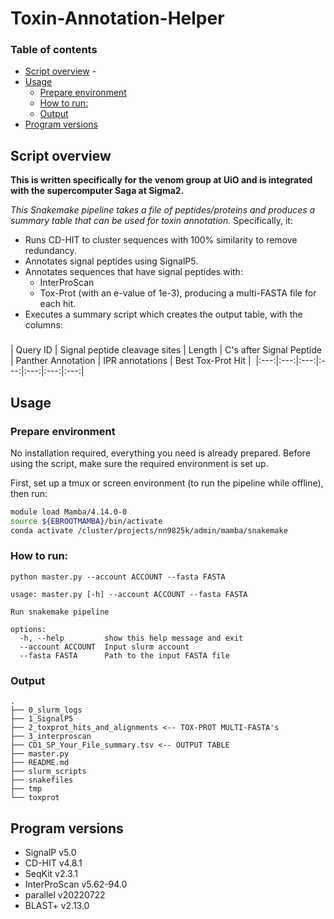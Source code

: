# Toxin-Annotation-Helper <!-- omit in toc -->

### Table of contents <!-- omit in toc -->
- [Script overview](#script-overview)
		- [](#)
- [Usage](#usage)
	- [Prepare environment](#prepare-environment)
	- [How to run:](#how-to-run)
	- [Output](#output)
- [Program versions](#program-versions)



## Script overview


**This is written specifically for the venom group at UiO and is integrated with the supercomputer Saga at Sigma2.**

*This Snakemake pipeline takes a file of peptides/proteins and produces a summary table that can be used for toxin annotation.* Specifically, it:

- Runs CD-HIT to cluster sequences with 100% similarity to remove redundancy.
- Annotates signal peptides using SignalP5.
- Annotates sequences that have signal peptides with:
  - InterProScan
  - Tox-Prot (with an e-value of 1e-3), producing a multi-FASTA file for each hit.
- Executes a summary script which creates the output table, with the columns:

###

| Query ID | Signal peptide cleavage sites | Length | C's after Signal Peptide | Panther Annotation | IPR annotations | Best Tox-Prot Hit | 
|:---:|:---:|:---:|:---:|:---:|:---:|:---:|


## Usage

### Prepare environment

No installation required, everything you need is already prepared. Before using the script, make sure the required environment is set up.

First, set up a tmux or screen environment (to run the pipeline while offline), then run:

```bash
module load Mamba/4.14.0-0
source ${EBROOTMAMBA}/bin/activate
conda activate /cluster/projects/nn9825k/admin/mamba/snakemake
```

### How to run:

```{bash}
python master.py --account ACCOUNT --fasta FASTA
```

```{bash}
usage: master.py [-h] --account ACCOUNT --fasta FASTA

Run snakemake pipeline

options:
  -h, --help         show this help message and exit
  --account ACCOUNT  Input slurm account
  --fasta FASTA      Path to the input FASTA file
```

### Output

```{bash}
.
├── 0_slurm_logs
├── 1_SignalP5
├── 2_toxprot_hits_and_alignments <-- TOX-PROT MULTI-FASTA's
├── 3_interproscan
├── CD1_SP_Your_File_summary.tsv <-- OUTPUT TABLE
├── master.py
├── README.md
├── slurm_scripts
├── snakefiles
├── tmp
└── toxprot
```

## Program versions
- SignalP v5.0
- CD-HIT v4.8.1
- SeqKit v2.3.1
- InterProScan v5.62-94.0
- parallel v20220722
- BLAST+ v2.13.0